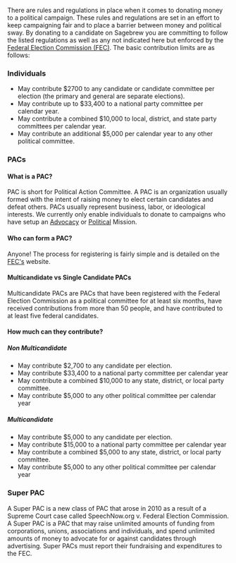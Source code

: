 There are rules and regulations in place when it comes to donating money to a 
political campaign. These rules and regulations are set in an effort to keep 
campaigning fair and to place a barrier between money and political sway.
By donating to a candidate on Sagebrew you are committing to follow the
listed regulations as well as any not indicated here but enforced by the 
[Federal Election Commission (FEC)][2].
The  basic contribution limits are as follows:

### Individuals ###

- May contribute $2700 to any candidate or candidate committee per election 
  (the primary and general are separate elections).
- May contribute up to $33,400 to a national party committee per calendar year.
- May contribute a combined $10,000 to local, district, and state party 
  committees per calendar year.
- May contribute an additional $5,000 per calendar year to any other 
  political committee.

### PACs ###
#### What is a PAC? ####
PAC is short for Political Action Committee. A PAC is an organization usually 
formed with the intent of raising money to elect certain candidates and defeat 
others. PACs usually represent business, labor, or ideological interests.
We currently only enable individuals to donate to campaigns who have setup
an [Advocacy][4] or [Political][3] Mission.

#### Who can form a PAC? ####
Anyone! The process for registering is fairly simple and is detailed on 
the [FEC's][1] website.

#### Multicandidate vs Single Candidate PACs ####
Multicandidate PACs are PACs that have been registered with the Federal 
Election Commission as a political committee for at least six months, have 
received contributions from more than 50 people, and have contributed to at 
least five federal candidates.


#### How much can they contribute? ####
##### Non Multicandidate #####

- May contribute $2,700 to any candidate per election.
- May contribute $33,400 to a national party committee per calendar year
- May contribute a combined $10,000 to any state, district, or local party 
  committee.
- May contribute $5,000 to any other political committee per calendar year


##### Multicandidate #####

- May contribute $5,000 to any candidate per election.
- May contribute $15,000 to a national party committee per calendar year
- May contribute a combined $5,000 to any state, district, or local party 
  committee.
- May contribute $5,000 to any other political committee per calendar year


### Super PAC ###
A Super PAC is a new class of PAC that arose in 2010 as a result of a Supreme 
Court case called SpeechNow.org v. Federal Election Commission. A Super PAC 
is a PAC that may raise unlimited amounts of funding from corporations, unions, 
associations and individuals, and spend unlimited amounts of money to advocate 
for or against candidates through advertising. Super PACs must report their 
fundraising and expenditures to the FEC.




[1]: http://www.fec.gov/ans/answers_pac.shtml#connected
[2]: http://www.fec.gov/pages/brochures/contrib.shtml#Chart
[3]: /political/
[4]: /advocacy/